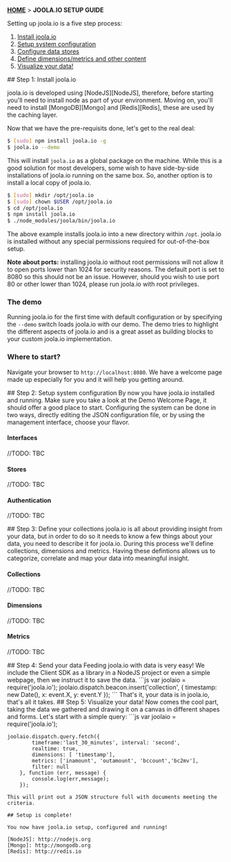 [**HOME**](Home) > **JOOLA.IO SETUP GUIDE**

Setting up joola.io is a five step process:

1. [Install joola.io](#step1)
2. [Setup system configuration](#step2)
3. [Configure data stores](#step3)
4. [Define dimensions/metrics and other content](#step4)
5. [Visualize your data!](#step5)

<a name="step1" />
## Step 1: Install joola.io

joola.io is developed using [NodeJS][NodeJS], therefore, before starting you'll need to install node as part of your environment.
Moving on, you'll need to install [MongoDB][Mongo] and [Redis][Redis], these are used by the caching layer.

Now that we have the pre-requisits done, let's get to the real deal:
```bash
$ [sudo] npm install joola.io -g
$ joola.io --demo
```

This will install `joola.io` as a global package on the machine. While this is a good solution for most developers, some wish to have side-by-side installations of joola.io running on the same box.
So, another option is to install a local copy of joola.io.
```bash
$ [sudo] mkdir /opt/joola.io
$ [sudo] chown $USER /opt/joola.io
$ cd /opt/joola.io
$ npm install joola.io
$ ./node_modules/joola/bin/joola.io
```

The above example installs joola.io into a new directory within `/opt`. joola.io is installed without any special permissions required for out-of-the-box setup.

**Note about ports:** installing joola.io without root permissions will not allow it to open ports lower than 1024 for security reasons. The default port is set to 8080 so this should not be an issue. However, should you wish to use port 80 or other lower than 1024, please run joola.io with root privileges.

### The demo
Running joola.io for the first time with default configuration or by specifying the `--demo` switch loads joola.io with our demo. The demo tries to highlight the different
aspects of joola.io and is a great asset as building blocks to your custom joola.io implementation.

### Where to start?
Navigate your browser to `http://localhost:8080`. We have a welcome page made up especially for you and it will help you getting around.

<a name="step2" />
## Step 2: Setup system configuration
By now you have joola.io installed and running. Make sure you take a look at the Demo Welcome Page, it should offer a good place to start.
Configuring the system can be done in two ways, directly editing the JSON configuration file, or by using the management interface, choose your flavor.

#### Interfaces
//TODO: TBC

#### Stores
//TODO: TBC

#### Authentication
//TODO: TBC

<a name="step3" />
## Step 3: Define your collections
joola.io is all about providing insight from your data, but in order to do so it needs to know a few things about your data, you need to describe it for joola.io.
During this process we'll define collections, dimensions and metrics. Having these defintions allows us to categorize, correlate and map your data into meaningful insight.

#### Collections
//TODO: TBC

#### Dimensions
//TODO: TBC

#### Metrics
//TODO: TBC

<a name="step4" />
## Step 4: Send your data
Feeding joola.io with data is very easy! We include the Client SDK as a library in a NodeJS project or even a simple webpage, then we instruct it to save the data.
```js
	var joolaio = require('joola.io');
	joolaio.dispatch.beacon.insert('collection', {
		timestamp: new Date(),
		x: event.X,
		y: event.Y
	});
```
That's it, your data is in joola.io, that's all it takes.

<a name="step5" />
## Step 5: Visualize your data!
Now comes the cool part, taking the data we gathered and drawing it on a canvas in different shapes and forms.
Let's start with a simple query:
```js
	var joolaio = require('joola.io');

	joolaio.dispatch.query.fetch({
			timeframe:'last_30_minutes', interval: 'second',
			realtime: true,
			dimensions: [ 'timestamp'],
			metrics: ['inamount', 'outamount', 'bccount','bc2mv'],
			filter: null
		}, function (err, message) {
			console.log(err,message);
		});
```
This will print out a JSON structure full with documents meeting the criteria.

## Setup is complete!

You now have joola.io setup, configured and running!

[NodeJS]: http://nodejs.org
[Mongo]: http://mongodb.org
[Redis]: http://redis.io